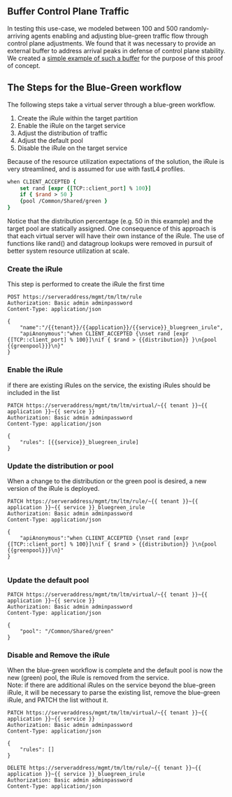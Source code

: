 


## Buffer Control Plane Traffic
In testing this use-case, we modeled between 100 and 500 randomly-arriving agents enabling and adjusting blue-green traffic flow through control plane adjustments. We found that it was necessary to provide an external buffer to address arrival peaks in defense of control plane stability. We created a [simple example of such a buffer](https://github.com/mjmenger/as3buffer) for the purpose of this proof of concept.

## The Steps for the Blue-Green workflow
The following steps take a virtual server through a blue-green workflow.
1. Create the iRule within the target partition
1. Enable the iRule on the target service
1. Adjust the distribution of traffic
1. Adjust the default pool
1. Disable the iRule on the target service

Because of the resource utilization expectations of the solution, the iRule is very streamlined, and is assumed for use with fastL4 profiles.
```tcl
when CLIENT_ACCEPTED {
    set rand [expr {[TCP::client_port] % 100}]
    if { $rand > 50 }
    {pool /Common/Shared/green }
}
```
Notice that the distribution percentage (e.g. 50 in this example) and the target pool are statically assigned. One consequence of this approach is that each virtual server will have their own instance of the iRule. The use of functions like rand() and datagroup lookups were removed in pursuit of better system resource utilization at scale.

### Create the iRule
This step is performed to create the iRule the first time
```http
POST https://serveraddress/mgmt/tm/ltm/rule
Authorization: Basic admin adminpassword 
Content-Type: application/json

{
    "name":"/{{tenant}}/{{application}}/{{service}}_bluegreen_irule",
    "apiAnonymous":"when CLIENT_ACCEPTED {\nset rand [expr {[TCP::client_port] % 100}]\nif { $rand > {{distribution}} }\n{pool {{greenpool}}}\n}"
}

```

### Enable the iRule
if there are existing iRules on the service, the existing iRules should be included in the list 
```http
PATCH https://serveraddress/mgmt/tm/ltm/virtual/~{{ tenant }}~{{ application }}~{{ service }}
Authorization: Basic admin adminpassword 
Content-Type: application/json

{
    "rules": [{{service}}_bluegreen_irule]
}
```

### Update the distribution or pool
When a change to the distribution or the green pool is desired, a new version of the iRule is deployed. 
```http
PATCH https://serveraddress/mgmt/tm/ltm/rule/~{{ tenant }}~{{ application }}~{{ service }}_bluegreen_irule
Authorization: Basic admin adminpassword 
Content-Type: application/json

{
    "apiAnonymous":"when CLIENT_ACCEPTED {\nset rand [expr {[TCP::client_port] % 100}]\nif { $rand > {{distribution}} }\n{pool {{greenpool}}}\n}"
}


```

### Update the default pool

```http
PATCH https://serveraddress/mgmt/tm/ltm/virtual/~{{ tenant }}~{{ application }}~{{ service }}
Authorization: Basic admin adminpassword 
Content-Type: application/json

{
    "pool": "/Common/Shared/green"
}
```

### Disable and Remove the iRule
When the blue-green workflow is complete and the default pool is now the new (green) pool, the iRule is removed from the service.  
Note: if there are additional iRules on the service beyond the blue-green iRule, it will be necessary to parse the existing list, remove the blue-green iRule, and PATCH the list without it.
```http
PATCH https://serveraddress/mgmt/tm/ltm/virtual/~{{ tenant }}~{{ application }}~{{ service }}
Authorization: Basic admin adminpassword 
Content-Type: application/json

{
    "rules": []
}
```
 
```http
DELETE https://serveraddress/mgmt/tm/ltm/rule/~{{ tenant }}~{{ application }}~{{ service }}_bluegreen_irule
Authorization: Basic admin adminpassword 
Content-Type: application/json

```
